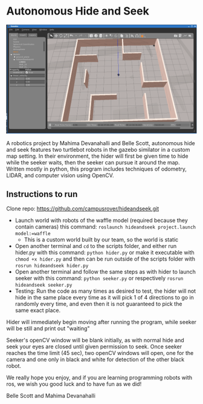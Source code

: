 # Autonomous Hide and Seek

![alt text](/images/hideandseekimage1.png?raw=true)

A robotics project by Mahima Devanahalli and Belle Scott, autonomous hide and seek features two turtlebot robots in the gazebo similator in a custom map setting. In their environment, the hider will first be given time to hide while the seeker waits, then the seeker can pursue it around the map. Written mostly in python, this program includes techniques of odometry, LIDAR, and computer vision using OpenCV. 

## Instructions to run

Clone repo: https://github.com/campusrover/hideandseek.git

- Launch world with robots of the waffle model (required because they contain cameras) this command: `roslaunch hideandseek project.launch model:=waffle`
  - This is a custom world built by our team, so the world is static
- Open another terminal and `cd` to the scripts folder, and either run hider.py with this command: `python hider.py` or make it executable with `chmod +x hider.py` and then can be run outside of the scripts folder with `rosrun hideandseek hider.py`
- Open another terminal and follow the same steps as with hider to launch seeker with this command: `python seeker.py` or respectively `rosrun hideandseek seeker.py`
- Testing: Run the code as many times as desired to test, the hider will not hide in the same place every time as it will pick 1 of 4 directions to go in randomly every time, and even then it is not guaranteed to pick the same exact place.

Hider will immediately begin moving after running the program, while seeker will be still and print out "waiting"

Seeker's openCV window will be blank initially, as with normal hide and seek your eyes are closed until given permission to seek. Once seeker reaches the time limit (45 sec), two openCV windows will open, one for the camera and one only in black and white for detection of the other black robot. 

We really hope you enjoy, and if you are learning programming robots with ros, we wish you good luck and to have fun as we did!

Belle Scott and Mahima Devanahalli
